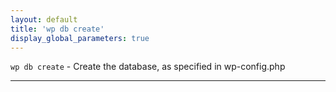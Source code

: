 ```yaml
---
layout: default
title: 'wp db create'
display_global_parameters: true
---
```


`wp db create` - Create the database, as specified in wp-config.php

<hr />






